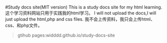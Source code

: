 #Study docs site(MIT version)
This is a study docs site for my html learning.
这个学习资料网站只用于实践我的html学习。
I will not upload the docs,I will just upload the html,php and css files.
我不会上传资料，我只会上传html、css、和php文件。
> gtihub pages:widddd.github.io/study-docs-site
